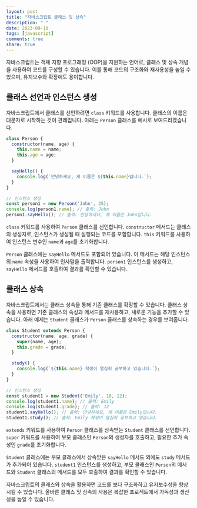 ```yaml
---
layout: post
title: "자바스크립트 클래스 및 상속"
description: " "
date: 2023-09-10
tags: [javascript]
comments: true
share: true
---
```


자바스크립트는 객체 지향 프로그래밍 (OOP)을 지원하는 언어로, 클래스 및 상속 개념을 사용하여 코드를 구성할 수 있습니다. 이를 통해 코드의 구조화와 재사용성을 높일 수 있으며, 유지보수와 확장에도 용이합니다.

## 클래스 선언과 인스턴스 생성

자바스크립트에서 클래스를 선언하려면 `class` 키워드를 사용합니다. 클래스의 이름은 대문자로 시작하는 것이 관례입니다. 아래는 `Person` 클래스를 예시로 보여드리겠습니다.

```javascript
class Person {
  constructor(name, age) {
    this.name = name;
    this.age = age;
  }

  sayHello() {
    console.log(`안녕하세요, 제 이름은 ${this.name}입니다.`);
  }
}

// 인스턴스 생성
const person1 = new Person('John', 25);
console.log(person1.name); // 출력: John
person1.sayHello(); // 출력: 안녕하세요, 제 이름은 John입니다.
```

`class` 키워드를 사용하여 `Person` 클래스를 선언합니다. `constructor` 메서드는 클래스의 생성자로, 인스턴스가 생성될 때 실행되는 코드를 포함합니다. `this` 키워드를 사용하여 인스턴스 변수인 `name`과 `age`를 초기화합니다. 

`Person` 클래스에는 `sayHello` 메서드도 포함되어 있습니다. 이 메서드는 해당 인스턴스의 `name` 속성을 사용하여 인사말을 출력합니다. `person1` 인스턴스를 생성하고, `sayHello` 메서드를 호출하여 결과를 확인할 수 있습니다.

## 클래스 상속

자바스크립트에서는 클래스 상속을 통해 기존 클래스를 확장할 수 있습니다. 클래스 상속을 사용하면 기존 클래스의 속성과 메서드를 재사용하고, 새로운 기능을 추가할 수 있습니다. 아래 예제는 `Student` 클래스가 `Person` 클래스를 상속하는 경우를 보여줍니다.

```javascript
class Student extends Person {
  constructor(name, age, grade) {
    super(name, age);
    this.grade = grade;
  }

  study() {
    console.log(`${this.name} 학생이 열심히 공부하고 있습니다.`);
  }
}

// 인스턴스 생성
const student1 = new Student('Emily', 18, 12);
console.log(student1.name); // 출력: Emily
console.log(student1.grade); // 출력: 12
student1.sayHello(); // 출력: 안녕하세요, 제 이름은 Emily입니다.
student1.study(); // 출력: Emily 학생이 열심히 공부하고 있습니다.
```

`extends` 키워드를 사용하여 `Person` 클래스를 상속받는 `Student` 클래스를 선언합니다. `super` 키워드를 사용하여 부모 클래스인 `Person`의 생성자를 호출하고, 필요한 추가 속성인 `grade`를 초기화합니다.

`Student` 클래스에는 부모 클래스에서 상속받은 `sayHello` 메서드 외에도 `study` 메서드가 추가되어 있습니다. `student1` 인스턴스를 생성하고, 부모 클래스인 `Person`의 메서드와 `Student` 클래스의 메서드를 모두 호출하여 결과를 확인할 수 있습니다.

자바스크립트의 클래스와 상속을 활용하면 코드를 보다 구조화하고 유지보수성을 향상시킬 수 있습니다. 올바른 클래스 및 상속의 사용은 복잡한 프로젝트에서 가독성과 생산성을 높일 수 있습니다.